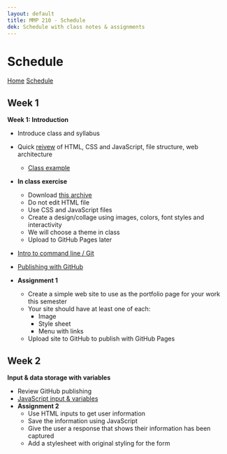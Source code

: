 ```yaml
---
layout: default
title: MMP 210 - Schedule
dek: Schedule with class notes & assignments
---
```

# Schedule

[Home](index.html) [Schedule](schedule.html)

<!-- {% for i in (1..12) %}<a href="#week-{{i}}">Week {{i}}</a> {% endfor %}
 -->
## Week 1
**Week 1: Introduction**
- Introduce class and syllabus
- Quick [reivew](week1/) of HTML, CSS and JavaScript, file structure, web architecture
	- [Class example](week1/review/)
- **In class exercise**
	- Download [this archive](week1/example/example.zip)
	- Do not edit HTML file
	- Use CSS and JavaScript files
	- Create a design/collage using images, colors, font styles and interactivity
	- We will choose a theme in class
	- Upload to GitHub Pages later

- [Intro to command line / Git](week1/git.html)
- [Publishing with GitHub](week1/github.html)
- **Assignment 1**
	- Create a simple web site to use as the portfolio page for your work this semester
	- Your site should have at least one of each:
		- Image
		- Style sheet
		- Menu with links
	- Upload site to GitHub to publish with GitHub Pages

## Week 2
**Input & data storage with variables**
- Review GitHub publishing
- [JavaScript input & variables](week2/)
- **Assignment 2**
	- Use HTML inputs to get user information
	- Save the information using JavaScript
	- Give the user a response that shows their information has been captured
	- Add a stylesheet with original styling for the form


<!-- 

week5.2 -- else if -- compound comparisons (&& ||)

loops
dom
events!
objects
jquery
apis
canvas drawing
animation
threejs?
game?
libraries?

-->
